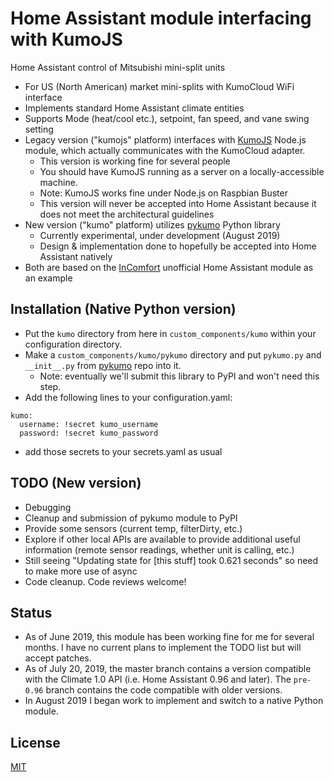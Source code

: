 # Home Assistant module interfacing with KumoJS
Home Assistant control of Mitsubishi mini-split units

- For US (North American) market mini-splits with KumoCloud WiFi interface
- Implements standard Home Assistant climate entities
- Supports Mode (heat/cool etc.), setpoint, fan speed, and vane swing setting
- Legacy version ("kumojs" platform) interfaces with [KumoJS](https://github.com/sushilks/kumojs) Node.js module, which actually communicates with the KumoCloud adapter.
  - This version is working fine for several people
  - You should have KumoJS running as a server on a locally-accessible machine.
  - Note: KumoJS works fine under Node.js on Raspbian Buster
  - This version will never be accepted into Home Assistant because it does
    not meet the architectural guidelines
- New version ("kumo" platform) utilizes [pykumo](https://github.com/dlarrick/pykumo) Python library
  - Currently experimental, under development (August 2019)
  - Design & implementation done to hopefully be accepted into Home Assistant natively
- Both are based on the [InComfort](https://github.com/royduin/home-assistant-incomfort) unofficial Home Assistant module as an example

## Installation (Native Python version)
- Put the `kumo` directory from here in `custom_components/kumo` within your configuration directory.
- Make a `custom_components/kumo/pykumo` directory and put `pykumo.py` and `__init__.py` from [pykumo](https://github.com/dlarrick/pykumo) repo into it.
  - Note: eventually we'll submit this library to PyPI and won't need this step.
- Add the following lines to your configuration.yaml:
```
kumo:
  username: !secret kumo_username
  password: !secret kumo_password
```
- add those secrets to your secrets.yaml as usual

## TODO (New version)
- Debugging
- Cleanup and submission of pykumo module to PyPI
- Provide some sensors (current temp, filterDirty, etc.)
- Explore if other local APIs are available to provide additional useful information (remote sensor readings, whether unit is calling, etc.)
- Still seeing "Updating state for [this stuff] took 0.621 seconds" so need to make more use of async
- Code cleanup. Code reviews welcome!

## Status
- As of June 2019, this module has been working fine for me for several months. I have no current plans to implement the TODO list but will accept patches.
- As of July 20, 2019, the master branch contains a version compatible with the Climate 1.0 API (i.e. Home Assistant 0.96 and later). The `pre-0.96` branch contains the code compatible with older versions.
- In August 2019 I began work to implement and switch to a native Python module.

## License
[MIT](LICENSE)
